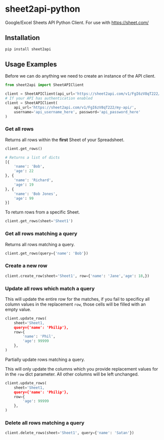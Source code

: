 # sheet2api-python

Google/Excel Sheets API Python Client. For use with https://sheet.com/

## Installation

```bash
pip install sheet2api
```

## Usage Examples

Before we can do anything we need to create an instance of the API client.

```python
from sheet2api import SheetAPIClient

client = SheetAPIClient(api_url='https://sheet2api.com/v1/FgI6zV8qT222/my-api/')
# If your API has authentication enabled
client = SheetAPIClient(
    api_url='https://sheet2api.com/v1/FgI6zV8qT222/my-api/',
    username='api_username_here', password='api_password_here'
)
```

### Get all rows

Returns all rows within the **first** Sheet of your Spreadsheet.

```python
client.get_rows()

# Returns a list of dicts
[{
	'name': 'Bob',
	'age': 22
}, {
	'name': 'Richard',
	'age': 19
}, {
	'name': 'Bob Jones',
	'age': 99
}]
```

To return rows from a specific Sheet.


```python
client.get_rows(sheet='Sheet1')
```

### Get all rows matching a query

Returns all rows matching a query.

```python
client.get_rows(query={'name': 'Bob'})
```


### Create a new row

```python
client.create_row(sheet='Sheet1', row={'name': 'Jane','age': 18,})
```

### Update all rows which match a query

This will update the entire row for the matches, if you fail to specificy all column values in the replacement `row`, those cells will be filled with an empty value.

```python
client.update_rows(
    sheet='Sheet1,
    query={'name': 'Philip'},
    row={
        'name': 'Phil',
        'age': 99999
    },
)
```

Partially update rows matching a query.

This will only update the columns which you provide replacement values for in the `row` dict parameter. All other columns will be left unchanged.

```python
client.update_rows(
    sheet='Sheet1,
    query={'name': 'Philip'},
    row={
        'age': 99999
    },
)
```


### Delete all rows matching a query

```python
client.delete_rows(sheet='Sheet1', query={'name': 'Satan'})
```
